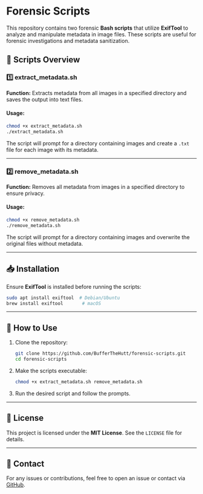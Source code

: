 # Forensic Scripts

This repository contains two forensic **Bash scripts** that utilize **ExifTool** to analyze and manipulate metadata in image files. These scripts are useful for forensic investigations and metadata sanitization.

## 📌 Scripts Overview

### 1️⃣ **extract_metadata.sh**
**Function:** Extracts metadata from all images in a specified directory and saves the output into text files.

#### **Usage:**
```sh
chmod +x extract_metadata.sh
./extract_metadata.sh
```

The script will prompt for a directory containing images and create a `.txt` file for each image with its metadata.

---

### 2️⃣ **remove_metadata.sh**
**Function:** Removes all metadata from images in a specified directory to ensure privacy.

#### **Usage:**
```sh
chmod +x remove_metadata.sh
./remove_metadata.sh
```

The script will prompt for a directory containing images and overwrite the original files without metadata.

---

## 📥 Installation
Ensure **ExifTool** is installed before running the scripts:

```sh
sudo apt install exiftool  # Debian/Ubuntu
brew install exiftool       # macOS
```

---

## 🚀 How to Use
1. Clone the repository:
   ```sh
   git clone https://github.com/BufferTheHutt/forensic-scripts.git
   cd forensic-scripts
   ```
2. Make the scripts executable:
   ```sh
   chmod +x extract_metadata.sh remove_metadata.sh
   ```
3. Run the desired script and follow the prompts.

---

## 📄 License
This project is licensed under the **MIT License**. See the `LICENSE` file for details.

---

## 📧 Contact
For any issues or contributions, feel free to open an issue or contact via [GitHub](https://github.com/BufferTheHutt/forensic-scripts/issues).
